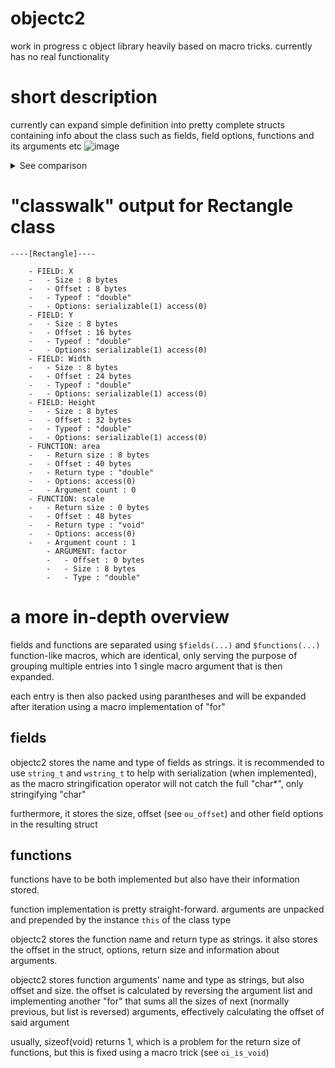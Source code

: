 # objectc2
work in progress c object library heavily based on macro tricks. currently has no real functionality

# short description
currently can expand simple definition into pretty complete structs containing info about the class such as fields, field options, functions and its arguments etc
![image](https://github.com/user-attachments/assets/9e8d2bf2-4ae0-48be-82da-7877c9c19b1a)

<details>
<summary>See comparison</summary>


<table width=100%>
<tr>
<th>Original</th>
<th>Expanded</th>
</tr>
<tr>
<td valign=top>
  
```c
$class(Rectangle,
    $fields(
        (double, X, $opt(PUBLIC SERIALIZABLE)),
        (double, Y, $opt(PUBLIC SERIALIZABLE)),
        (double, Width, $opt(PUBLIC SERIALIZABLE)),
        (double, Height, $opt(PUBLIC SERIALIZABLE))
    ),
    $functions(
        (double, area, $arg(), $body(
            return this->Width*this->Height;
        ), $opt(PUBLIC)),

        (void, scale, $arg( (double, factor) ), $body(
            this->Width*=factor;
            this->Height*=factor;
        ), $opt(PUBLIC))
    )
);
```

</td>
<td>

```c
#include "objectc.h"

typedef struct {
    struct ObjC_GeneralClassDescriptor * class;
    double X;
    double Y;
    double Width;
    double Height;
    double (*area)();
    void (*scale)();
} Rectangle;
struct ObjC_FuncArgument Rectangle_Func_area_Arguments[] = {};
struct ObjC_FuncArgument Rectangle_Func_scale_Arguments[] = {
  {
    .name = "factor", .type = "double", .size = sizeof(double), .offset = 0
  },
};
struct ObjC_ClassFieldsDescriptor Rectangle_Fields = {
  .size = 4,
  .fields = {
    {
      .name = "X", .type = "double", .options = (struct ObjC_FieldOptions) {
        .access = 1, .access = 0, .serializable = 1,
      }, .size = sizeof(double), .offset = ((size_t) & (((Rectangle * ) 0) -> X))
    },
    {
      .name = "Y",
      .type = "double",
      .options = (struct ObjC_FieldOptions) {
        .access = 1, .access = 0, .serializable = 1,
      },
      .size = sizeof(double),
      .offset = ((size_t) & (((Rectangle * ) 0) -> Y))
    },
    {
      .name = "Width",
      .type = "double",
      .options = (struct ObjC_FieldOptions) {
        .access = 1, .access = 0, .serializable = 1,
      },
      .size = sizeof(double),
      .offset = ((size_t) & (((Rectangle * ) 0) -> Width))
    },
    {
      .name = "Height",
      .type = "double",
      .options = (struct ObjC_FieldOptions) {
        .access = 1, .access = 0, .serializable = 1,
      },
      .size = sizeof(double),
      .offset = ((size_t) & (((Rectangle * ) 0) -> Height))
    },
  }
};
struct ObjC_ClassFunctionsDescriptor Rectangle_Functions = {
  .size = 2,
  .functions = {
    {
      .name = "area", .return_type = "double", .options = (struct ObjC_FuncOptions) {
        .access = 1, .access = 0,
      }, .return_size = sizeof(double), .offset = ((size_t) & (((Rectangle * ) 0) -> area)), .argument_count = 0, .arguments = (struct ObjC_FuncArgument * ) & Rectangle_Func_area_Arguments
    },
    {
      .name = "scale",
      .return_type = "void",
      .options = (struct ObjC_FuncOptions) {
        .access = 1, .access = 0,
      },
      .return_size = 0,
      .offset = ((size_t) & (((Rectangle * ) 0) -> scale)),
      .argument_count = 1,
      .arguments = (struct ObjC_FuncArgument * ) & Rectangle_Func_scale_Arguments
    },
  }
};
struct ObjC_GeneralClassDescriptor Rectangle_Class = {
  .name = "Rectangle",
  .fields = & Rectangle_Fields,
  .functions = & Rectangle_Functions
};
double Rectangle_area(Rectangle * this) {
  return this -> Width * this -> Height;
}
void Rectangle_scale(Rectangle * this, double factor) {
  this -> Width *= factor;
  this -> Height *= factor;
}
```

</td>
</tr>
</table>


</details>

# "classwalk" output for Rectangle class

```
----[Rectangle]----

    - FIELD: X
    -   - Size : 8 bytes
    -   - Offset : 8 bytes
    -   - Typeof : "double"
    -   - Options: serializable(1) access(0)
    - FIELD: Y
    -   - Size : 8 bytes
    -   - Offset : 16 bytes
    -   - Typeof : "double"
    -   - Options: serializable(1) access(0)
    - FIELD: Width
    -   - Size : 8 bytes
    -   - Offset : 24 bytes
    -   - Typeof : "double"
    -   - Options: serializable(1) access(0)
    - FIELD: Height
    -   - Size : 8 bytes
    -   - Offset : 32 bytes
    -   - Typeof : "double"
    -   - Options: serializable(1) access(0)
    - FUNCTION: area
    -   - Return size : 8 bytes
    -   - Offset : 40 bytes
    -   - Return type : "double"
    -   - Options: access(0)
    -   - Argument count : 0
    - FUNCTION: scale
    -   - Return size : 0 bytes
    -   - Offset : 48 bytes
    -   - Return type : "void"
    -   - Options: access(0)
    -   - Argument count : 1
        - ARGUMENT: factor
        -   - Offset : 0 bytes
        -   - Size : 8 bytes
        -   - Type : "double"
```

# a more in-depth overview
fields and functions are separated using `$fields(...)` and `$functions(...)` function-like macros, which are identical, only serving the purpose of grouping multiple entries into 1 single macro argument that is then expanded.

each entry is then also packed using parantheses and will be expanded after iteration using a macro implementation of "for"

## fields
objectc2 stores the name and type of fields as strings. it is recommended to use `string_t` and `wstring_t` to help with serialization (when implemented), as the macro stringification operator will not catch the full
"char*", only stringifying "char"

furthermore, it stores the size, offset (see `ou_offset`) and other field options in the resulting struct

## functions
functions have to be both implemented but also have their information stored.

function implementation is pretty straight-forward. arguments are unpacked and prepended by the instance `this` of the class type

objectc2 stores the function name and return type as strings. it also stores the offset in the struct, options, return size and information about arguments.

objectc2 stores function arguments' name and type as strings, but also offset and size. the offset is calculated by reversing the argument list and implementing another "for" that sums all the sizes of
next (normally previous, but list is reversed) arguments, effectively calculating the offset of said argument

usually, sizeof(void) returns 1, which is a problem for the return size of functions, but this is fixed using a macro trick (see `oi_is_void`)
